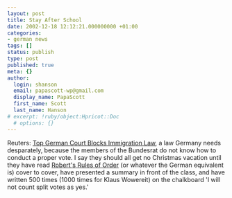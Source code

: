 ```yaml
---
layout: post
title: Stay After School
date: 2002-12-18 12:12:21.000000000 +01:00
categories:
- german news
tags: []
status: publish
type: post
published: true
meta: {}
author:
  login: shanson
  email: papascott-wp@gmail.com
  display_name: PapaScott
  first_name: Scott
  last_name: Hanson
# excerpt: !ruby/object:Hpricot::Doc
  # options: {}
---
```

<p>Reuters: <a href="http://reuters.com/newsArticle.jhtml?type=worldNews&amp;storyID=1925889">Top German Court Blocks Immigration Law</a>, a law Germany needs desparately, because the members of the Bundesrat do not know how to conduct a proper vote. I say they should all get no Christmas vacation until they have read <a href="http://www.robertsrules.com/course.html" title="The Basics of Parliamentary Procedure">Robert's Rules of Order</a> (or whatever the German equivalent is) cover to cover, have presented a summary in front of the class, and have written 500 times (1000 times for Klaus Wowereit) on the chalkboard 'I will not count split votes as yes.'</p>
